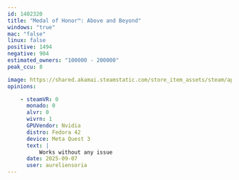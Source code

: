 ```yaml
---
id: 1402320
title: "Medal of Honor™: Above and Beyond"
windows: "true"
mac: "false"
linux: false
positive: 1494
negative: 904
estimated_owners: "100000 - 200000"
peak_ccu: 8

image: https://shared.akamai.steamstatic.com/store_item_assets/steam/apps/1402320/header.jpg?t=1701470786
opinions:

    - steamVR: 0
      monado: 0
      alvr: 0
      wivrn: 1
      GPUVendor: Nvidia
      distro: Fedora 42
      device: Meta Quest 3
      text: |
          Works without any issue
      date: 2025-09-07
      user: aureliensoria
---
```

